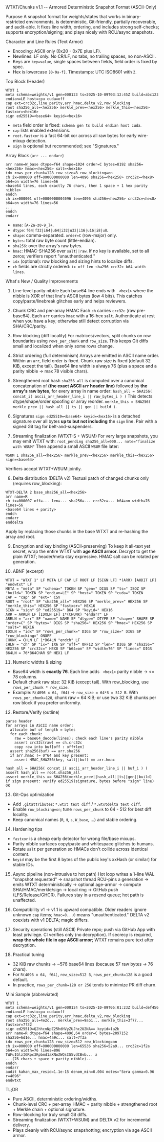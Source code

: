 
WTXT/Chunks v1.1 -- Armored Deterministic Snapshot Format (ASCII-Only)

Purpose
A snapshot format for weights/states that works in binary-restricted environments, is deterministic, Git-friendly, partially recoverable, and audit-able. It fixes line width, ordering, and includes strong self-checks; supports encryption/signing; and plays nicely with RCU/async snapshots.

Character and Line Rules (Text Armor)

* Encoding: ASCII only (0x20 - 0x7E plus LF).
* Newlines: LF only. No CR/LF, no tabs, no trailing spaces, no non-ASCII.
* Keys are `key=value`, single spaces between fields, field order is fixed by spec.
* Hex is lowercase `[0-9a-f]`. Timestamps: UTC ISO8601 with `Z`.

Top Block (Header)

```
WTXT 1
meta schema=weights/v1 gen=000123 ts=2025-10-09T03:12:45Z build=abc123 endian=LE host=cpu cuda=off
cap ext=crc32c,line_parity,arr_hmac,delta_v2,row_blocking
root sha256_all=<hex256> merkle_prev=<hex256> merkle_this=<hex256> fastxor=<hex16>
sign ed25519=<base64> keyid=<hex16>
```

* `meta` field order is fixed: `schema gen ts build endian host cuda`.
* `cap` lists enabled extensions.
* `root.fastxor` is a fast 64-bit xor across all raw bytes for early wire-mixup detection.
* `sign` is optional but recommended; see "Signatures."

Array Block (`arr ... endarr`)

```
arr name=W_base dtype=f64 shape=1024 order=C bytes=8192 sha256=<hex256> hmac=<hex256> salt=<hex16>
idx rows_per_chunk=128 row_size=8 row_blocking=on
ch ix=000000 off=000000000000 len=4096 sha256=<hex256> crc32c=<hex8> b64=on width=76 lines=56
<base64 lines, each exactly 76 chars, then 1 space + 1 hex parity nibble>
endch
ch ix=000001 off=0000000004096 len=4096 sha256=<hex256> crc32c=<hex8> b64=on width=76 lines=56
...
endch
endarr
```

* `name`: `[A-Za-z0-9_]+`.
* `dtype`: `f64|f32|i64|u64|i32|u32|i16|u16|i8|u8`.
* `shape`: comma-separated. `order=C` (row-major) only.
* `bytes`: total raw byte count (little-endian).
* `sha256`: over the array's raw bytes.
* `hmac`: HMAC-SHA256 over `salt||raw`. If no key is available, set to all zeros; verifiers report "unauthenticated."
* `idx` (optional): row blocking and sizing hints to localize diffs.
* `ch` fields are strictly ordered: `ix off len sha256 crc32c b64 width lines`.

What's New / Quality Improvements

1. Line-level parity nibble
   Each base64 line ends with ` <hex1>` where the nibble is XOR of that line's ASCII bytes (low 4 bits). This catches copy/paste/linebreak glitches early and helps reviewers.

2. Chunk CRC and per-array HMAC
   Each `ch` carries `crc32c` (raw pre-base64). Each `arr` carries `hmac` with a 16-hex `salt`. Authenticate at rest when you have a key; otherwise still detect corruption via SHA/CRC/parity.

3. Row blocking (diff locality)
   For matrices/vectors, split chunks on row boundaries using `rows_per_chunk` and `row_size`. This keeps Git diffs small and localized when only some rows change.

4. Strict ordering (full determinism)
   Arrays are emitted in ASCII name order. Within an `arr`, field order is fixed. Chunk raw size is fixed (default 32 KiB, except the tail). Base64 line width is always 76 (plus a space and a parity nibble -> max 78 visible chars).

5. Strengthened root hash
   `sha256_all` is computed over a canonical concatenation of **(the exact ASCII `arr` header line)** followed by **the array's raw bytes**, for every array in name order:
   `hash_all = SHA256( concat_i( ascii_arr_header_line_i || raw_bytes_i ) )`
   This detects dtype/shape/order spoofing or array reorder.
   `merkle_this = SHA256( merkle_prev || hash_all || ts || gen || build )`.

6. Signatures
   `sign ed25519=<base64> keyid=<hex16>` is a detached signature over all bytes **up to but not including** the `sign` line. Pair with a signed Git tag for belt-and-suspenders.

7. Streaming finalization (WTXT-S + WSUM)
   For very large snapshots, you may emit WTXT with:
   `root_pending sha256_all=000... note="finalize with WSUM"`
   Then append a small ASCII `WSUM` file later:

```
WSUM 1 sha256_all=<hex256> merkle_prev=<hex256> merkle_this=<hex256> sign=<base64>
```

Verifiers accept WTXT+WSUM jointly.

8. Delta distribution (DELTA v2)
   Textual patch of changed chunks only (requires row_blocking):

```
WTXT-DELTA 2 base_sha256_all=<hex256>
arr name=R
ch ix=000007 off=... len=... sha256=... crc32c=... b64=on width=76 lines=56
<base64 lines + parity>
endch
endarr
enddelta
```

Apply by replacing those chunks in the base WTXT and re-hashing the array and root.

9. Encryption and key binding (ASCII-preserving)
   To keep it all-text yet secret, wrap the entire WTXT with **age ASCII armor**. Decrypt to get the plain WTXT; header/meta stay expressive. HMAC salt can be rotated per generation.

10. ABNF (excerpt)

```
WTXT = "WTXT 1" LF META LF CAP LF ROOT LF [SIGN LF] *(ARR) [AUDIT LF] "endwtxt" LF
META = "meta" SP "schema=" TOKEN SP "gen=" DIGS SP "ts=" ISOZ SP "build=" TOKEN SP "endian=LE" SP "host=" TOKEN SP "cuda=" TOKEN
CAP = "cap" SP "ext=" CSV
ROOT = "root" SP "sha256_all=" HEX256 SP "merkle_prev=" HEX256 SP "merkle_this=" HEX256 SP "fastxor=" HEX16
SIGN = "sign" SP "ed25519=" B64 SP "keyid=" HEX16
ARR = ARRLN LF [IDXLN LF] 1*(CHUNK) "endarr" LF
ARRLN = "arr" SP "name=" NAME SP "dtype=" DTYPE SP "shape=" SHAPE SP "order=C" SP "bytes=" DIGS SP "sha256=" HEX256 SP "hmac=" HEX256 SP "salt=" HEX16
IDXLN = "idx" SP "rows_per_chunk=" DIGS SP "row_size=" DIGS SP "row_blocking=" ONOFF
CHUNK = CHLN LF 1*B64LN "endch" LF
CHLN = "ch" SP "ix=" IX6 SP "off=" OFF12 SP "len=" DIGS SP "sha256=" HEX256 SP "crc32c=" HEX8 SP "b64=on" SP "width=76" SP "lines=" DIGS
B64LN = 76*B64CHAR SP HEX1 LF
```

11. Numeric widths & sizing

* Base64 width is **exactly 76**. Each line adds ` <hex1>` parity nibble -> <= 78 columns.
* Default chunk raw size: 32 KiB (except tail). With row_blocking, use `rows_per_chunk * row_size`.
* Example: `R(4096 x 64, f64)` -> `row_size = 64*8 = 512 B`. With `rows_per_chunk=128`, chunk raw = 64 KiB; or use two 32 KiB chunks per row block if you prefer uniformity.

12. Restore/Verify (outline)

```
parse header
for arrays in ASCII name order:
  allocate buf of length = bytes
  for each chunk:
    raw = base64_decode(lines); check each line's parity nibble
    assert crc32c(raw) == ch.crc32c
    copy raw into buf[off : off+len]
  assert sha256(buf) == arr.sha256
  if arr.hmac != 0^64 and key present:
    assert HMAC_SHA256(key, salt||buf) == arr.hmac

hash_all = SHA256( concat_i( ascii_arr_header_line_i || buf_i ) )
assert hash_all == root.sha256_all
assert merkle_this == SHA256(merkle_prev||hash_all||ts||gen||build)
if sign present: verify ed25519(signature, bytes before "sign" line)
OK
```

13. Git-Ops optimization

* Add `.gitattributes`: `*.wtxt text diff` / `*.wtxtdelta text diff`.
* Enable `row_blocking=on`; tune `rows_per_chunk` to 64 - 512 for best diff locality.
* Keep canonical names (`R`, `H`, `s`, `W_base`, ...) and stable ordering.

14. Hardening tips

* `fastxor` is a cheap early detector for wrong file/base mixups.
* Parity nibble surfaces copy/paste and whitespace glitches to humans.
* Rotate `salt` per generation so HMACs don't collide across identical content.
* `keyid` may be the first 8 bytes of the public key's xxHash (or similar) for stable IDs.

15. Async pipeline (non-intrusive to hot path)
    Hot loop writes a 1-line WAL "snapshot requested" -> snapshot thread RCU-pins a generation -> emits WTXT deterministically -> optional age-armor -> compute SHA/HMAC/merkle/sign -> local ring -> GitHub push (LFS/Release/GHCR). Failures stay in a resend queue; hot path is unaffected.

16. Compatibility
    v1 -> v1.1 is upward compatible. Older readers ignore unknown `cap` items; `hmac=0...0` means "unauthenticated." DELTA v2 coexists with v1 DELTA; magic differs.

17. Security operations (still ASCII)
    Private repo; push via GitHub App with least privilege. CI verifies only (no decryption). If secrecy is required, **wrap the whole file in age ASCII armor**; WTXT remains pure text after decryption.

18. Practical tuning

* 32 KiB raw chunks -> ~576 base64 lines (because 57 raw bytes -> 76 chars).
* For `R(4096 x 64, f64)`, `row_size=512 B`, `rows_per_chunk=128` is a good default.
* In practice, `rows_per_chunk=128 or 256` tends to minimize PR diff churn.

Mini Sample (abbreviated)

```
WTXT 1
meta schema=weights/v1 gen=000124 ts=2025-10-09T05:01:23Z build=def456 endian=LE host=cpu cuda=off
cap ext=crc32c,line_parity,arr_hmac,delta_v2,row_blocking
root sha256_all=4e2c... merkle_prev=9ab1... merkle_this=3f77... fastxor=7f32
sign ed25519=Q2hhcnNpZ25hdHVyZUJhc2U2NA== keyid=1a2b
arr name=R dtype=f64 shape=4096,64 order=C bytes=2097152 sha256=6d1e... hmac=4a9c... salt=7f3a
idx rows_per_chunk=128 row_size=512 row_blocking=on
ch ix=000000 off=000000000000 len=65536 sha256=52a9... crc32c=1f2a b64=on width=76 lines=896
TWFuIGlzIGRpc3Rpbmd1aXNoZWQsIG5vdCBvb... a
...(76 chars + space + parity nibble)...
endch
endarr
audit kahan_max_resid=1.1e-15 denom_min=0.004 notes="Sera gamma=0.96 r=4096"
endwtxt
```

TL;DR

* Pure ASCII, deterministic ordering/widths.
* Chunk-level CRC + per-array HMAC + parity nibble + strengthened root + Merkle chain + optional signature.
* Row-blocking for truly small Git diffs.
* Streaming finalization (WTXT+WSUM) and DELTA v2 for incremental delivery.
* Plays cleanly with RCU/async snapshotting; encryption via age ASCII armor.

